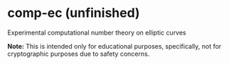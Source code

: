 # comp-ec (unfinished)

Experimental computational number theory on elliptic curves

**Note:** This is intended only for educational purposes, specifically, not for cryptographic purposes due to safety concerns.
